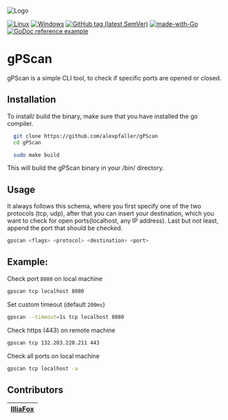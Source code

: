
![Logo](https://i.postimg.cc/N07v7BTq/white-gp-Scan-Thumb.png)


[![Linux](https://svgshare.com/i/Zhy.svg)](https://svgshare.com/i/Zhy.svg)
[![Windows](https://svgshare.com/i/ZhY.svg)](https://svgshare.com/i/ZhY.svg)
[![GitHub tag (latest SemVer)](https://img.shields.io/github/tag/alexpfaller/gPScan)](https://github.com/alexpfaller/gPScan)
[![made-with-Go](https://img.shields.io/badge/Made%20with-Go-1f425f.svg)](https://go.dev/)
[![GoDoc reference example](https://img.shields.io/badge/godoc-reference-blue.svg)](https://godoc.org/github.com/alexpfaller/gPScan/v2@v2.0.2/cmd/gpscan)


# gPScan

gPScan is a simple CLI tool, to check if specific ports are opened or closed.



## Installation

To install/ build the binary, make sure that you have installed the go compiler.

```bash
  git clone https://github.com/alexpfaller/gPScan
  cd gPScan
```
```bash
  sudo make build
```
This will build the gPScan binary in your /bin/ directory.
    
## Usage

It always follows this schema, where you first specify one of the two protocols (tcp, udp), after that you can insert your destination, which you want to check for open ports(localhost, any IP address). Last but not least, append the port that should be checked.
```sh
gpscan <flags> <protocol> <destination> <port>
```

## Example:
Check port `8080` on local machine
```sh
gpscan tcp localhost 8080
```

Set custom timeout (default `200ms`)
```sh
gpscan --timeout=1s tcp localhost 8080
```

Check https (443) on remote machine
```sh
gpscan tcp 132.203.220.211 443
```

Check all ports on local machine
```sh
gpscan tcp localhost -a
```

## Contributors

| [IlliaFox](https://github.com/illiafox) |
|:----------------------------------------|

